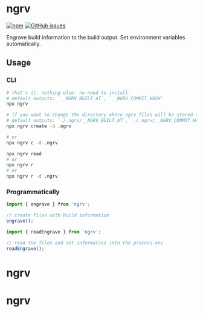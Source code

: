 # ngrv

[![npm](https://img.shields.io/badge/npm-ngrv-green)](https://www.npmjs.com/package/ngrv)
[![GitHub issues](https://img.shields.io/github/issues/thilllon/ngrv)](https://github.com/thilllon/ngrv/issues)

Engrave build information to the build output. Set environment variables automatically.

<!-- ##  -->
<!-- stop running the shell script to save build information. this pakcage craete files that includes build information and read it and set those values into process.env, by CLI and programmatically  -->

## Usage

### CLI

```sh
# that's it. nothing else. no need to install.
# default outputs: `__NGRV_BUILT_AT`, `__NGRV_COMMIT_HASH`
npx ngrv

# if you want to change the directory where ngrv files will be stored to './.ngrv', then
# default outputs: `./.ngrv/__NGRV_BUILT_AT`, `./.ngrv/__NGRV_COMMIT_HASH`
npx ngrv create -d .ngrv

# or
npx ngrv c -d .ngrv
```

```sh
npx ngrv read
# or
npx ngrv r
# or
npx ngrv r -d .ngrv

```

### Programmatically

```ts
import { engrave } from 'ngrv';

// create files with build information
engrave();
```

```ts
import { readEngrave } from 'ngrv';

// read the files and set information into the process.env
readEngrave();
```
# ngrv
# ngrv
